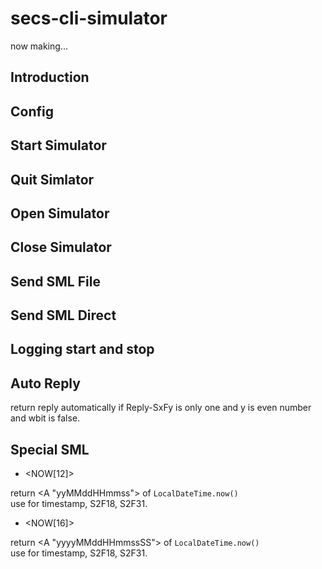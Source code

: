 # secs-cli-simulator

now making...

## Introduction

## Config

## Start Simulator

## Quit Simlator

## Open Simulator

## Close Simulator


## Send SML File


## Send SML Direct


## Logging start and stop



## Auto Reply

return reply automatically if Reply-SxFy is only one and y is even number and wbit is false.


## Special SML

- <NOW[12]>

return <A "yyMMddHHmmss"> of `LocalDateTime.now()`  
use for timestamp, S2F18, S2F31.

- <NOW[16]>

return <A "yyyyMMddHHmmssSS"> of `LocalDateTime.now()`  
use for timestamp, S2F18, S2F31.
